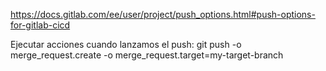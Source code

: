 https://docs.gitlab.com/ee/user/project/push_options.html#push-options-for-gitlab-cicd

Ejecutar acciones cuando lanzamos el push:
git push -o merge_request.create -o merge_request.target=my-target-branch
